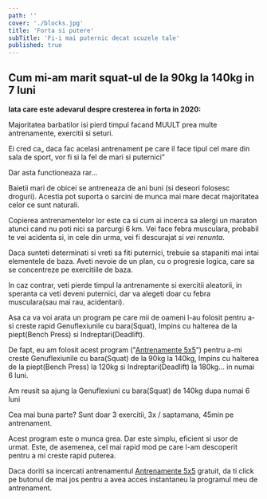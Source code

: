 ```yaml
---
path: ''
cover: './blocks.jpg'
title: 'Forta si putere'
subTitle: 'Fi-i mai puternic decat scuzele tale'
published: true
---
```


## Cum mi-am marit squat-ul de la 90kg la 140kg in 7 luni

**Iata care este adevarul despre cresterea in forta in 2020:**

Majoritatea barbatilor isi pierd timpul facand MUULT prea multe antrenamente, exercitii si seturi.

Ei cred ca„ daca fac acelasi antrenament pe care il face tipul cel mare din sala de sport, vor fi si la fel de mari si puternici”

Dar asta functioneaza rar...

Baietii mari de obicei se antreneaza de ani buni (si deseori folosesc droguri). Acestia pot suporta o sarcini de munca mai mare decat majoritatea celor ce sunt naturali.

Copierea antrenamentelor lor este ca si cum ai incerca sa alergi un maraton atunci cand nu poti nici sa parcurgi 6 km. Vei face febra musculara, probabil te vei acidenta si, in cele din urma, vei fi descurajat si _vei renunta_.

Daca sunteti determinati si vreti sa fiti puternici, trebuie sa stapaniti mai intai elementele de baza. Aveti nevoie de un plan, cu o progresie logica, care sa se concentreze pe exercitiile de baza.

In caz contrar, veti pierde timpul la antrenamente si exercitii aleatorii, in speranta ca veti deveni puternici, dar va alegeti doar cu febra musculara(sau mai rau, acidentari).

Asa ca va voi arata un program pe care mii de oameni l-au folosit pentru a-si creste rapid Genuflexiunile cu bara(Squat), Impins cu halterea de la piept(Bench Press) si Indreptari(Deadlift).

De fapt, eu am folosit acest program ("[Antrenamente 5x5](/program/full-body/5x5)”) pentru a-mi creste Genuflexiunile cu bara(Squat) de la 90kg la 140kg, Impins cu halterea de la piept(Bench Press) la 120kg si Indreptari(Deadlift) la 180kg… in numai 6 luni.

Am reusit sa ajung la Genuflexiuni cu bara(Squat) de 140kg dupa numai 6 luni

Cea mai buna parte? Sunt doar 3 exercitii, 3x / saptamana, 45min pe antrenament.

Acest program este o munca grea. Dar este simplu, eficient si usor de urmat. Este, de asemenea, cel mai rapid mod pe care l-am descoperit pentru a mi creste rapid puterea.

Daca doriti sa incercati antrenamentul [Antrenamente 5x5](/program/full-body/5x5) gratuit, da ti click pe butonul de mai jos pentru a avea acces instantaneu la programul meu de antrenament.
